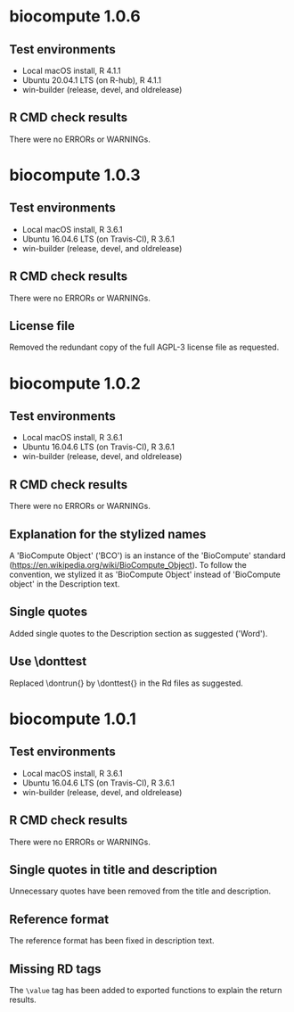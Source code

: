 # biocompute 1.0.6

## Test environments

- Local macOS install, R 4.1.1
- Ubuntu 20.04.1 LTS (on R-hub), R 4.1.1
- win-builder (release, devel, and oldrelease)

## R CMD check results

There were no ERRORs or WARNINGs.
# biocompute 1.0.3

## Test environments

- Local macOS install, R 3.6.1
- Ubuntu 16.04.6 LTS (on Travis-CI), R 3.6.1
- win-builder (release, devel, and oldrelease)

## R CMD check results

There were no ERRORs or WARNINGs.

## License file

Removed the redundant copy of the full AGPL-3 license file as requested.

# biocompute 1.0.2

## Test environments

- Local macOS install, R 3.6.1
- Ubuntu 16.04.6 LTS (on Travis-CI), R 3.6.1
- win-builder (release, devel, and oldrelease)

## R CMD check results

There were no ERRORs or WARNINGs.

## Explanation for the stylized names

A 'BioCompute Object' ('BCO') is an instance of the 'BioCompute' standard (https://en.wikipedia.org/wiki/BioCompute_Object). To follow the convention, we stylized it as 'BioCompute Object' instead of 'BioCompute object' in the Description text.

## Single quotes

Added single quotes to the Description section as suggested ('Word').

## Use \donttest

Replaced \dontrun{} by \donttest{} in the Rd files as suggested.

# biocompute 1.0.1

## Test environments

- Local macOS install, R 3.6.1
- Ubuntu 16.04.6 LTS (on Travis-CI), R 3.6.1
- win-builder (release, devel, and oldrelease)

## R CMD check results

There were no ERRORs or WARNINGs.

## Single quotes in title and description

Unnecessary quotes have been removed from the title and description.

## Reference format

The reference format has been fixed in description text.

## Missing RD tags

The `\value` tag has been added to exported functions to explain the return results.
